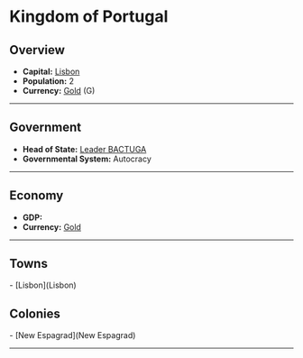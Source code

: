 # <!--NAME-->Kingdom of Portugal<!--NAME-->

## Overview

- **Capital:** <!--CAPITAL_LINK-->[Lisbon](Lisbon)<!--CAPITAL_LINK-->
- **Population:** <!--POPULATION-->2<!--POPULATION-->
- **Currency:** <!--CURRENCY_LINK-->[Gold](Gold)<!--CURRENCY_LINK--> (<!--CURRENCY_ABV-->G<!--CURRENCY_ABV-->)

---

## Government

- **Head of State:** <!--LEADER_TITLE_LINK-->[Leader BACTUGA](BACTUGA)<!--LEADER_TITLE_LINK-->
- **Governmental System:** <!--GOVERNMENT-->Autocracy<!--GOVERNMENT-->

---

## Economy

- **GDP:** <!--GDP--><!--GDP-->
- **Currency:** <!--CURRENCY_LINK-->[Gold](Gold)<!--CURRENCY_LINK-->

---

## Towns

<!--TOWNS-->- [Lisbon](Lisbon)<!--TOWNS-->

## Colonies

<!--COLONIES-->- [New Espagrad](New Espagrad)<!--COLONIES-->

---